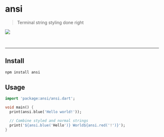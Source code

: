 # ansi

> Terminal string styling done right

![](media/screenshot.png)

<br>

---

## Install

```bash
npm install ansi
```

## Usage

```dart
import 'package:ansi/ansi.dart';

void main() {
  print(ansi.blue('Hello world!'));

  // Combine styled and normal strings
  print('${ansi.blue('Hello')} World${ansi.red('!')}');
}

```
